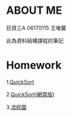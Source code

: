 # ABOUT ME
巨資三A 06170115 王唯馨

此為資料結構課程的筆記

# Homework

1.[QuickSort](https://github.com/wangweihsin/learning-note/blob/master/week5/%E4%BD%9C%E6%A5%AD%20QuickSort.ipynb)

2.[QuickSort(網頁版)](https://nbviewer.jupyter.org/github/wangweihsin/learning-note/blob/master/week5/%E4%BD%9C%E6%A5%AD%20QuickSort.ipynb)

3.[流程圖](https://github.com/wangweihsin/learning-note/blob/master/week5/%E6%B5%81%E7%A8%8B%E5%9C%96.png)
